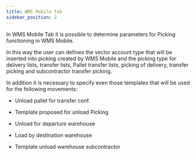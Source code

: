 ```yaml
---
title: WMS Mobile Tab
sidebar_position: 2
---
```


In WMS Mobile Tab it is possible to determine parameters for Picking functioning in WMS Mobile.

In this way the user can defines the vector account type that will be inserted into picking created by WMS Mobile and the picking type for delivery lists, transfer lists, Pallet transfer lists, picking of delivery, transfer picking and subcontractor transfer picking.

In addition it is necessary to specify even those templates that will be used for the following movements:

- Unload pallet for transfer conf.

- Template proposed for unload Picking

- Unload for departure warehouse

- Load by destination warehouse

- Template unload warehouse subcontractor






